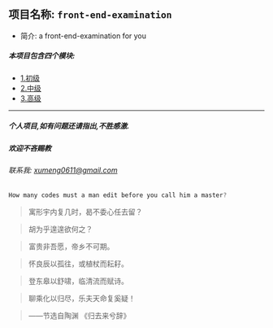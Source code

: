 <link rel="stylesheet" type="text/css" href="./assets/xui.css">
<script type="text/javascript" src="./assets/xui.js"></script>

## 项目名称: `front-end-examination`

* 简介: a front-end-examination for you

##### 本项目包含四个模块:
* [1.初级](junior/README.md)
* [2.中级](middle/README.md)
* [3.高级](high/README.md)

***

##### 个人项目,如有问题还请指出,不胜感激.
##### 欢迎不吝赐教
###### 联系我: *xumeng0611@gmail.com*

```js
How many codes must a man edit before you call him a master?
```

>寓形宇内复几时，曷不委心任去留？

>胡为乎遑遑欲何之？

>富贵非吾愿，帝乡不可期。

>怀良辰以孤往，或植杖而耘耔。

>登东皋以舒啸，临清流而赋诗。

>聊乘化以归尽，乐夫天命复奚疑！

>——节选自陶渊  《归去来兮辞》
